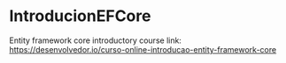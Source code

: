 # IntroducionEFCore
Entity framework core introductory course
link: https://desenvolvedor.io/curso-online-introducao-entity-framework-core